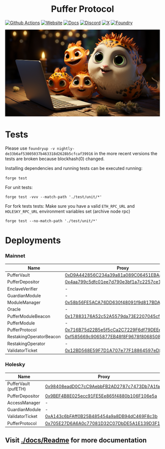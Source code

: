 # <h1 align="center"> Puffer Protocol </h1> 
[![Github Actions][gha-badge]][gha] [![Website][Website-badge]][Website] [![Docs][docs-badge]][docs]
  [![Discord][discord-badge]][discord] [![X][X-badge]][X] [![Foundry][foundry-badge]][foundry]

[Website-badge]: https://img.shields.io/badge/WEBSITE-8A2BE2
[Website]: https://www.puffer.fi
[X-badge]: https://img.shields.io/twitter/follow/puffer_finance
[X]: https://twitter.com/puffer_finance
[discord]: https://discord.gg/pufferfi
[docs-badge]: https://img.shields.io/badge/DOCS-8A2BE2
[docs]: https://docs.puffer.fi/
[discord-badge]: https://dcbadge.vercel.app/api/server/pufferfi?style=flat
[gha]: https://github.com/PufferFinance/PufferPool/actions
[gha-badge]: https://github.com/PufferFinance/PufferPool/actions/workflows/ci.yml/badge.svg
[foundry]: https://getfoundry.sh
[foundry-badge]: https://img.shields.io/badge/Built%20with-Foundry-FFDB1C.svg

![PUFFERS](image.png) 

# Tests

Please use `foundryup -v nightly-de33b6af53005037b463318d2628b5cfcaf39916` in the more recent versions the tests are broken because blockhash(0) changed.

Installing dependencies and running tests can be executed running:

`forge test`

For unit tests:
```
forge test -vvv --match-path './test/unit/*'
```

For fork tests tests:
Make sure you have a valid `ETH_RPC_URL` and `HOLESKY_RPC_URL` environment variables set (archive node rpc)
```
forge test --no-match-path './test/unit/*'
```

# Deployments

### Mainnet

| Name                            | Proxy | Implementation |
| ------------------------------- | ----- | -------------- |
| PufferVault                     | [0xD9A442856C234a39a81a089C06451EBAa4306a72](https://etherscan.io/address/0xD9A442856C234a39a81a089C06451EBAa4306a72) | [0x7C93eDab7326E5Ff8d5B89B13e3681216Ab409B6](https://etherscan.io/address/0x7C93eDab7326E5Ff8d5B89B13e3681216Ab409B6) |
| PufferDepositor                 | [0x4aa799c5dfc01ee7d790e3bf1a7c2257ce1dceff](https://etherscan.io/address/0x4aa799c5dfc01ee7d790e3bf1a7c2257ce1dceff) | [0x55F4d6Acf015c878A88C8CD08a9D74ea0d40a304](https://etherscan.io/address/0x55F4d6Acf015c878A88C8CD08a9D74ea0d40a304) |
| EnclaveVerifier                 | - | [0x5D94174199a630A8396E749ea31d80Edf84ecF16](https://etherscan.io/address/0x5D94174199a630A8396E749ea31d80Edf84ecF16) |
| GuardianModule                  | - | [0xa95aa41bBa980Eb7a80e7bfF4F6218244C723f57](https://etherscan.io/address/0xa95aa41bBa980Eb7a80e7bfF4F6218244C723f57) |
| ModuleManager                   | [0x58b56FE5ACA76DD630f48091f9d817BDA964c302](https://etherscan.io/address/0x58b56FE5ACA76DD630f48091f9d817BDA964c302) | [0xF00ed0c05F399AcE32618E64D40E6f78d3220aCA](https://etherscan.io/address/0xF00ed0c05F399AcE32618E64D40E6f78d3220aCA) |
| Oracle                          | - | [0x785a54316Af8Cb61b16a82a3f60c08A18425fA86](https://etherscan.io/address/0x785a54316Af8Cb61b16a82a3f60c08A18425fA86) |
| PufferModuleBeacon                 | [0x17883176A52c52A5579da73E2207045cfa036184](https://etherscan.io/address/0x17883176A52c52A5579da73E2207045cfa036184) | - |
| PufferModule                    | - | [0x58E4313C7e53D962977706Bf40d8C098cda9DeC3](https://etherscan.io/address/0x58E4313C7e53D962977706Bf40d8C098cda9DeC3) |
| PufferProtocol                  | [0x716B75d22B5e5f5cCa2C7229F6df79DEEe84604E](https://etherscan.io/address/0x716B75d22B5e5f5cCa2C7229F6df79DEEe84604E) | [0x55202aa4b5Ee7a37776Fa5E6eC6208c6dF95945E](https://etherscan.io/address/0x55202aa4b5Ee7a37776Fa5E6eC6208c6dF95945E) |
| RestakingOperatorBeacon                 | [0xf585669c9065877EB48f8F9678f80685084Ef305](https://etherscan.io/address/0xf585669c9065877EB48f8F9678f80685084Ef305) | - |
| RestakingOperator               | - | [0x2De37b0B6aEF362D2e49FFD3aEdE121e28dB3266](https://etherscan.io/address/0x2De37b0B6aEF362D2e49FFD3aEdE121e28dB3266) |
| ValidatorTicket                 | [0x12BD568E59F7D1A707e77F18864597eD80C3D8fb](https://etherscan.io/address/0x12BD568E59F7D1A707e77F18864597eD80C3D8fb) | [0x04dA36Dd7662a196275dA4BeB90207966e97cdf9](https://etherscan.io/address/0x04dA36Dd7662a196275dA4BeB90207966e97cdf9) |


### Holesky



| Name                          | Proxy | Implementation |
| ----------------------------- | ----- | -------------- |
| PufferVault (pufETH)          | [0x98408eadD0C7cC9AebbFB2AD2787c7473Db7A1fa](https://holesky.etherscan.io/address/0x98408eadD0C7cC9AebbFB2AD2787c7473Db7A1fa) | [0x3Ed1653677626C38afcf88C6Eec954EE805B72F5](https://holesky.etherscan.io/address/0x3Ed1653677626C38afcf88C6Eec954EE805B72F5) |
| PufferDepositor               | [0x9BEF4B8E025ecc91FE5Ee865f4880b106F106e5a](https://holesky.etherscan.io/address/0x9BEF4B8E025ecc91FE5Ee865f4880b106F106e5a) | [0x335b6c8f5aa0073849a174c73eba985b851d18e6](https://holesky.etherscan.io/address/0x335b6c8f5aa0073849a174c73eba985b851d18e6) |
| AccessManager                 | - | [0xA6c916f85DAfeb6f726E03a1Ce8d08cf835138fF](https://holesky.etherscan.io/address/0xA6c916f85DAfeb6f726E03a1Ce8d08cf835138fF) |
| GuardianModule                | - | [0xD349FdCD0e4451381bfE7cba3ac28773E176b326](https://holesky.etherscan.io/address/0xD349FdCD0e4451381bfE7cba3ac28773E176b326) |
| ValidatorTicket               | [0xA143c6bFAff0B25B485454a9a8DB94dC469F8c3b](https://holesky.etherscan.io/address/0xA143c6bFAff0B25B485454a9a8DB94dC469F8c3b) | [0x5C67fb4410797960C45e573e266A7B79d5Bb4325](https://holesky.etherscan.io/address/0x5C67fb4410797960C45e573e266A7B79d5Bb4325) |
| PufferProtocol                | [0x705E27D6A6A0c77081D32C07DbDE5A1E139D3F14](https://holesky.etherscan.io/address/0x705E27D6A6A0c77081D32C07DbDE5A1E139D3F14) | [0xEFd2C463CD787e1e9119873dc0cbFd0AE28D8642](https://holesky.etherscan.io/address/0xEFd2C463CD787e1e9119873dc0cbFd0AE28D8642) |


## Visit [./docs/Readme](./docs/Readme.md) for more documentation